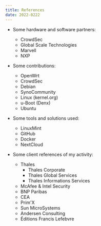 ```yaml
---
title: References
date: 2022-0222
---
```


- Some hardware and software partners:
  - CrowdSec
  - Global Scale Technologies
  - Marvell
  - NXP

- Some contributions:
  - OpenWrt
  - CrowdSec
  - Debian
  - SynoCommunity
  - Linux (kernel.org)
  - u-Boot (Denx)
  - Ubuntu

- Some tools and solutions used:
  - LinuxMint
  - GitHub
  - Docker
  - NextCloud

- Some client references of my activity:
  - Thales
    - Thales Corporate
    - Thales Global Services
    - Thales Informations Services 
  - McAfee & Intel Security
  - BNP Paribas
  - CEA
  - Prim'X
  - Sun MicroSystems
  - Andersen Consulting
  - Éditions Francis Lefebvre